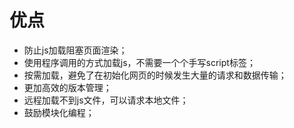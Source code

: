 # 优点
- 防止js加载阻塞页面渲染；
- 使用程序调用的方式加载js，不需要一个个手写script标签；
- 按需加载，避免了在初始化网页的时候发生大量的请求和数据传输；
- 更加高效的版本管理；
- 远程加载不到js文件，可以请求本地文件；
- 鼓励模块化编程；